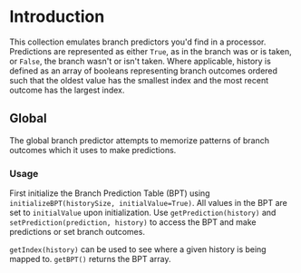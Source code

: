 # Introduction
This collection emulates branch predictors you'd find in a processor.
Predictions are represented as either `True`, as in the branch was or is
taken, or `False`, the branch wasn't or isn't taken. Where applicable, 
history is defined as an array of booleans representing branch outcomes
ordered such that the oldest value has the smallest index and the most
recent outcome has the largest index.


## Global
The global branch predictor attempts to memorize patterns of branch outcomes which it uses to make predictions. 

### Usage
First initialize the Branch Prediction Table (BPT) using 
`initializeBPT(historySize, initialValue=True)`. All values in the BPT are
set to `initialValue` upon initialization. Use `getPrediction(history)`
and `setPrediction(prediction, history)` to access the BPT and make
predictions or set branch outcomes.

`getIndex(history)` can be used to see where a given history is being
mapped to. `getBPT()` returns the BPT array.

